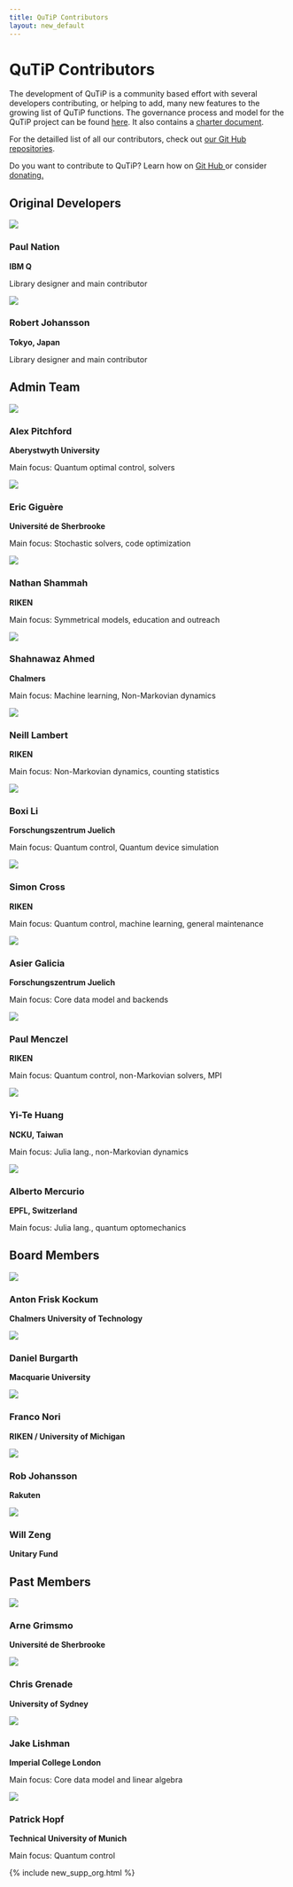 ```yaml
---
title: QuTiP Contributors
layout: new_default
---
```


# QuTiP Contributors

The development of QuTiP is a community based effort with several  developers contributing, or helping to add, many new features to the growing list of QuTiP functions.
The governance process and model for the QuTiP project can be found [here](https://github.com/qutip/governance).
It also contains a [charter document](https://github.com/qutip/governance/blob/main/governance.md).

For the detailled list of all our contributors, check out [our Git Hub repositories](https://github.com/qutip).


<div class="container-xxl px-3">
    <div class="banner">
        <p>
            Do you want to contribute to QuTiP? Learn how on
            <a href="https://github.com/qutip" target="about:blank">
                Git Hub
            </a>
            or consider 
            <a href="" target="about:blank">
                donating.
            </a>
        </p>
    </div>
</div>


<div class="container-xxl px-3">
    <h2>
        Original Developers
    </h2>
    <div class="row">
        <div class="col-lg-3 col-md-4 col-sm-6">
            <img src="images/paul2.jpg" class="img-polaroid">
            <h3>Paul Nation</h3>
            <p style="font-weight: bold; margin-bottom: 0;">IBM Q</p>
            <p>Library designer and main contributor</p>
        </div>
        <div class="col-lg-3 col-md-4 col-sm-6">
            <img src="images/rob.jpg" class="img-polaroid">
            <h3>Robert Johansson</h3>
            <p style="font-weight: bold; margin-bottom: 0;">Tokyo, Japan</p>
            <p>Library designer and main contributor</p>
        </div>
    </div>
</div>


<div class="container-xxl px-3">
    <h2>
        Admin Team
    </h2>
    <div class="row">
        <div class="col-lg-3 col-md-4 col-sm-6 col-10">
            <img src="images/alex.jpg" class="img-polaroid">
            <h3>Alex Pitchford</h3>
            <p style="font-weight: bold; margin-bottom: 0;">Aberystwyth University</p>
            <p>Main focus: Quantum optimal control, solvers</p>
        </div>
        <div class="col-lg-3 col-md-4 col-sm-6 col-10">
            <img src="images/eric.jpg" class="img-polaroid">
            <h3>Eric Giguère</h3>
            <p style="font-weight: bold; margin-bottom: 0;">Université de Sherbrooke</p>
            <p>Main focus: Stochastic solvers, code optimization</p>
        </div>
        <div class="col-lg-3 col-md-4 col-sm-6 col-10">
            <img src="images/nathan.jpg" class="img-polaroid">
            <h3>Nathan Shammah</h3>
            <p style="font-weight: bold; margin-bottom: 0;">RIKEN</p>
            <p>Main focus: Symmetrical models, education and outreach</p>
        </div>
        <div class="col-lg-3 col-md-4 col-sm-6 col-10">
            <img src="images/shahnawaz.jpg" class="img-polaroid">
            <h3>Shahnawaz Ahmed</h3>
            <p style="font-weight: bold; margin-bottom: 0;">Chalmers</p>
            <p>Main focus: Machine learning, Non-Markovian dynamics</p>
        </div>
        <div class="col-lg-3 col-md-4 col-sm-6 col-10">
            <img src="images/neill.jpg" class="img-polaroid">
            <h3>Neill Lambert</h3>
            <p style="font-weight: bold; margin-bottom: 0;">RIKEN</p>
            <p>Main focus: Non-Markovian dynamics, counting statistics</p>
        </div>
        <div class="col-lg-3 col-md-4 col-sm-6 col-10">
            <img src="images/boxi.jpg" class="img-polaroid">
            <h3>Boxi Li</h3>
            <p style="font-weight: bold; margin-bottom: 0;">Forschungszentrum Juelich</p>
            <p>Main focus: Quantum control, Quantum device simulation</p>
        </div>
        <div class="col-lg-3 col-md-4 col-sm-6 col-10">
            <img src="images/simon.jpg" class="img-polaroid">
            <h3>Simon Cross</h3>
            <p style="font-weight: bold; margin-bottom: 0;">RIKEN</p>
            <p>Main focus: Quantum control, machine learning, general maintenance</p>
        </div>
        <div class="col-lg-3 col-md-4 col-sm-6 col-10">
            <img src="images/asier.jpg" class="img-polaroid">
            <h3>Asier Galicia</h3>
            <p style="font-weight: bold; margin-bottom: 0;">Forschungszentrum Juelich</p>
            <p>Main focus: Core data model and backends</p>
        </div>
        <div class="col-lg-3 col-md-4 col-sm-6 col-10">
            <img src="images/paul.jpg" class="img-polaroid">
            <h3>Paul Menczel</h3>
            <p style="font-weight: bold; margin-bottom: 0;">RIKEN</p>
            <p>Main focus: Quantum control, non-Markovian solvers, MPI</p>
        </div>
        <div class="col-lg-3 col-md-4 col-sm-6 col-10">
            <img src="images/yite.jpg" class="img-polaroid">
            <h3>Yi-Te Huang</h3>
            <p style="font-weight: bold; margin-bottom: 0;">NCKU, Taiwan</p>
            <p>Main focus: Julia lang., non-Markovian dynamics</p>
        </div>
        <div class="col-lg-3 col-md-4 col-sm-6 col-10">
            <img src="images/alberto.jpg" class="img-polaroid">
            <h3>Alberto Mercurio</h3>
            <p style="font-weight: bold; margin-bottom: 0;">EPFL, Switzerland</p>
            <p>Main focus: Julia lang., quantum optomechanics</p>
        </div>
    </div>
</div>


<div class="container-xxl px-3">
    <h2>
        Board Members
    </h2>
    <div class="row">
        <div class="col-lg-3 col-md-4 col-sm-6">
            <img src="images/anton-frisk-kockum.jpeg" class="img-polaroid">
            <h3>Anton Frisk Kockum</h3>
            <p style="font-weight: bold">Chalmers University of Technology</p>
        </div>
        <div class="col-lg-3 col-md-4 col-sm-6">
            <img src="images/daniel-burgarth.jpeg" class="img-polaroid">
            <h3>Daniel Burgarth</h3>
            <p style="font-weight: bold">Macquarie University</p>
        </div>
        <div class="col-lg-3 col-md-4 col-sm-6">
            <img src="images/franco.jpg" class="img-polaroid">
            <h3>Franco Nori</h3>
            <p style="font-weight: bold">RIKEN / University of Michigan</p>
        </div>
        <div class="col-lg-3 col-md-4 col-sm-6">
            <img src="images/rob.jpg" class="img-polaroid">
            <h3>Rob Johansson</h3>
            <p style="font-weight: bold">Rakuten</p>
        </div>
        <div class="col-lg-3 col-md-4 col-sm-6">
            <img src="images/will-zeng.jpeg" class="img-polaroid">
            <h3>Will Zeng</h3>
            <p style="font-weight: bold; margin-bottom: 0;">Unitary Fund</p>
        </div>
    </div>
</div>


<div class="container-xxl px-3">
    <h2>
        Past Members
    </h2>
    <div class="row">
        <div class="col-lg-3 col-md-4 col-sm-6 col-10">
            <img src="images/arne.jpg" class="img-polaroid">
            <h3>Arne Grimsmo</h3>
            <p style="font-weight: bold">Université de Sherbrooke</p>
        </div>
        <div class="col-lg-3 col-md-4 col-sm-6 col-10">
            <img src="images/chris.jpg" class="img-polaroid">
            <h3>Chris Grenade</h3>
            <p style="font-weight: bold">University of Sydney</p>
        </div>
        <div class="col-lg-3 col-md-4 col-sm-6 col-10">
            <img src="images/jake.jpg" class="img-polaroid">
            <h3>Jake Lishman</h3>
            <p style="font-weight: bold; margin-bottom: 0;">Imperial College London</p>
            <p>Main focus: Core data model and linear algebra</p>
        </div>
        <div class="col-lg-3 col-md-4 col-sm-6 col-10">
            <img src="images/patrick.jpg" class="img-polaroid">
            <h3>Patrick Hopf</h3>
            <p style="font-weight: bold; margin-bottom: 0;">Technical University of Munich</p>
            <p>Main focus: Quantum control</p>
        </div>
    </div>
</div>

{% include new_supp_org.html %}
